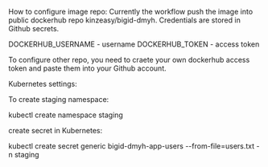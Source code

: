 How to configure image repo:
Currently the workflow push the image into public dockerhub repo kinzeasy/bigid-dmyh. Credentials are stored in Github secrets.

DOCKERHUB_USERNAME - username
DOCKERHUB_TOKEN - access token

To configure other repo, you need to craete your own dockerhub access token and paste them into your Github account.

Kubernetes settings:

To create staging namespace:

kubectl create namespace staging

create secret in Kubernetes:

kubectl create secret generic bigid-dmyh-app-users --from-file=users.txt -n staging

